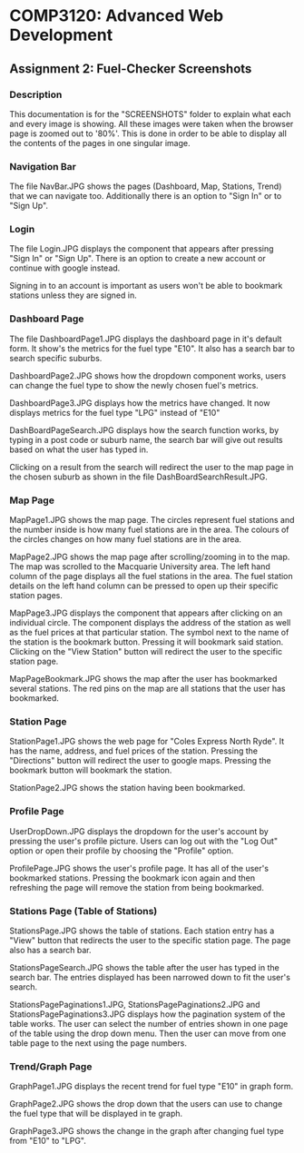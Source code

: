 # COMP3120: Advanced Web Development
## Assignment 2: Fuel-Checker Screenshots

### Description
This documentation is for the "SCREENSHOTS" folder to explain what each and every image is showing.
All these images were taken when the browser page is zoomed out to '80%'. This is done in order to be able to display all the contents of the pages in one singular image.

### Navigation Bar

The file NavBar.JPG shows the pages (Dashboard, Map, Stations, Trend) that we can navigate too. Additionally there is an option to "Sign In" or to "Sign Up". 

### Login

The file Login.JPG displays the component that appears after pressing "Sign In" or "Sign Up". There is an option to create a new account or continue with google instead.

Signing in to an account is important as users won't be able to bookmark stations unless they are signed in.

### Dashboard Page

The file DashboardPage1.JPG displays the dashboard page in it's default form. It show's the metrics for the fuel type "E10". It also has a search bar to search specific suburbs.

DashboardPage2.JPG shows how the dropdown component works, users can change the fuel type to show the newly chosen fuel's metrics.

DashboardPage3.JPG displays how the metrics have changed. It now displays metrics for the fuel type "LPG" instead of "E10"

DashBoardPageSearch.JPG displays how the search function works, by typing in a post code or suburb name, the search bar will give out results based on what the user has typed in.

Clicking on a result from the search will redirect the user to the map page in the chosen suburb as shown in the file DashBoardSearchResult.JPG.

### Map Page

MapPage1.JPG shows the map page. The circles represent fuel stations and the number inside is how many fuel stations are in the area. The colours of the circles changes on how many fuel stations are in the area. 

MapPage2.JPG shows the map page after scrolling/zooming in to the map. The map was scrolled to the Macquarie University area. The left hand column of the page displays all the fuel stations in the area. The fuel station details on the left hand column can be pressed to open up their specific station pages.

MapPage3.JPG displays the component that appears after clicking on an individual circle. The component displays the address of the station as well as the fuel prices at that particular station. The symbol next to the name of the station is the bookmark button. Pressing it will bookmark said station. Clicking on the "View Station" button will redirect the user to the specific station page.

MapPageBookmark.JPG shows the map after the user has bookmarked several stations. The red pins on the map are all stations that the user has bookmarked.

### Station Page

StationPage1.JPG shows the web page for "Coles Express North Ryde". It has the name, address, and fuel prices of the station. Pressing the "Directions" button will redirect the user to google maps. Pressing the bookmark button will bookmark the station.

StationPage2.JPG shows the station having been bookmarked.

### Profile Page

UserDropDown.JPG displays the dropdown for the user's account by pressing the user's profile picture. Users can log out with the "Log Out" option or open their profile by choosing the "Profile" option.

ProfilePage.JPG shows the user's profile page. It has all of the user's bookmarked stations. Pressing the bookmark icon again and then refreshing the page will remove the station from being bookmarked.

### Stations Page (Table of Stations)

StationsPage.JPG shows the table of stations. Each station entry has a "View" button that redirects the user to the specific station page. The page also has a search bar.

StationsPageSearch.JPG shows the table after the user has typed in the search bar. The entries displayed has been narrowed down to fit the user's search.

StationsPagePaginations1.JPG, StationsPagePaginations2.JPG and StationsPagePaginations3.JPG displays how the pagination system of the table works. The user can select the number of entries shown in one page of the table using the drop down menu. Then the user can move from one table page to the next using the page numbers.

### Trend/Graph Page

GraphPage1.JPG displays the recent trend for fuel type "E10" in graph form.

GraphPage2.JPG shows the drop down that the users can use to change the fuel type that will be displayed in te graph.

GraphPage3.JPG shows the change in the graph after changing fuel type from "E10" to "LPG".